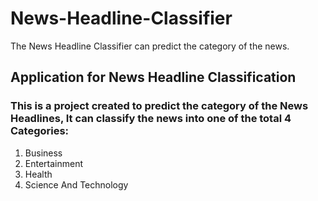 # News-Headline-Classifier
The News Headline Classifier can predict the category of the news.

## Application for News Headline Classification
 ### This is a project created to predict the category of the News Headlines, It can classify the news into one of the total 4 Categories:
 
 1. Business
 2. Entertainment
 3. Health
 4. Science And Technology
